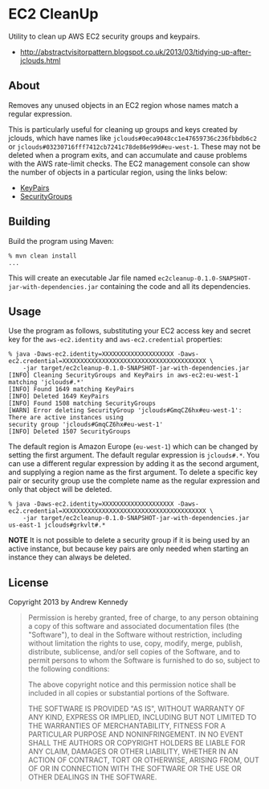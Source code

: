 EC2 CleanUp
===========

Utility to clean up AWS EC2 security groups and keypairs.

- http://abstractvisitorpattern.blogspot.co.uk/2013/03/tidying-up-after-jclouds.html

## About

Removes any unused objects in an EC2 region whose names match a regular expression.

This is particularly useful for cleaning up groups and keys created by jclouds, which have names like `jclouds#0eca9048cc1e47659736c236fbbdb6c2` or `jclouds#03230716fff7412cb7241c78de86e99d#eu-west-1`. These may not be deleted when a program exits, and can accumulate and cause problems with the AWS rate-limit checks. The EC2 management console can show the number of objects in a particular region, using the links below:

- [KeyPairs](https://console.aws.amazon.com/ec2/home?region=eu-west-1#s=KeyPairs)
- [SecurityGroups](https://console.aws.amazon.com/ec2/home?region=eu-west-1#s=SecurityGroups)

## Building

Build the program using Maven:

    % mvn clean install
    ...

This will create an executable Jar file named `ec2cleanup-0.1.0-SNAPSHOT-jar-with-dependencies.jar` containing the code and all its dependencies.

## Usage

Use the program as follows, substituting your EC2 access key and secret key for the `aws-ec2.identity` and `aws-ec2.credential` properties:

    % java -Daws-ec2.identity=XXXXXXXXXXXXXXXXXXXX -Daws-ec2.credential=XXXXXXXXXXXXXXXXXXXXXXXXXXXXXXXXXXXXXXXX \
        -jar target/ec2cleanup-0.1.0-SNAPSHOT-jar-with-dependencies.jar
    [INFO] Cleaning SecurityGroups and KeyPairs in aws-ec2:eu-west-1 matching 'jclouds#.*'
    [INFO] Found 1649 matching KeyPairs
    [INFO] Deleted 1649 KeyPairs
    [INFO] Found 1508 matching SecurityGroups
    [WARN] Error deleting SecurityGroup 'jclouds#GmqCZ6hx#eu-west-1': There are active instances using
    security group 'jclouds#GmqCZ6hx#eu-west-1'
    [INFO] Deleted 1507 SecurityGroups

The default region is Amazon Europe (`eu-west-1`) which can be changed by setting the first argument. The default regular expression is `jclouds#.*`. You can use a different regular expression by adding it as the second argument, and supplying a region name as the first argument. To delete a specific key pair or security group use the complete name as the regular expression and only that object will be deleted.

    % java -Daws-ec2.identity=XXXXXXXXXXXXXXXXXXXX -Daws-ec2.credential=XXXXXXXXXXXXXXXXXXXXXXXXXXXXXXXXXXXXXXXX \
        -jar target/ec2cleanup-0.1.0-SNAPSHOT-jar-with-dependencies.jar us-east-1 jclouds#grkvlt#.*
 
**NOTE** It is not possible to delete a security group if it is being used by an active instance, but because key pairs are only needed when starting an instance they can always be deleted.

## License

Copyright 2013 by Andrew Kennedy

> Permission is hereby granted, free of charge, to any person obtaining a copy of this software and associated documentation files (the "Software"), to deal in the Software without restriction, including without limitation the rights to use, copy, modify, merge, publish, distribute, sublicense, and/or sell copies of the Software, and to permit persons to whom the Software is furnished to do so, subject to the following conditions:
> 
> The above copyright notice and this permission notice shall be included in all copies or substantial portions of the Software.
> 
> THE SOFTWARE IS PROVIDED "AS IS", WITHOUT WARRANTY OF ANY KIND, EXPRESS OR IMPLIED, INCLUDING BUT NOT LIMITED TO THE WARRANTIES OF MERCHANTABILITY, FITNESS FOR A PARTICULAR PURPOSE AND NONINFRINGEMENT. IN NO EVENT SHALL THE AUTHORS OR COPYRIGHT HOLDERS BE LIABLE FOR ANY CLAIM, DAMAGES OR OTHER LIABILITY, WHETHER IN AN ACTION OF CONTRACT, TORT OR OTHERWISE, ARISING FROM, OUT OF OR IN CONNECTION WITH THE SOFTWARE OR THE USE OR OTHER DEALINGS IN THE SOFTWARE.
